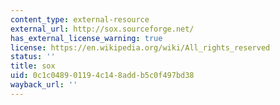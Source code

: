 ```yaml
---
content_type: external-resource
external_url: http://sox.sourceforge.net/
has_external_license_warning: true
license: https://en.wikipedia.org/wiki/All_rights_reserved
status: ''
title: sox
uid: 0c1c0489-0119-4c14-8add-b5c0f497bd38
wayback_url: ''
---
```

